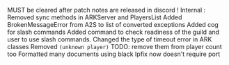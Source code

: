MUST be cleared after patch notes are released in discord !
Internal :
Removed sync methods in ARKServer and PlayersList
Added BrokenMessageError from A2S to list of converted exceptions
Added cog for slash commands
Added command to check readiness of the guild and user to use slash commands.
Changed the type of timeout error in ARK classes
Removed `(unknown player)` TODO: remove them from player count too
Formatted many documents using black
Ipfix now doesn't require port 